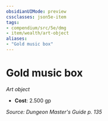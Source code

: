 ```yaml
---
obsidianUIMode: preview
cssclasses: json5e-item
tags:
- compendium/src/5e/dmg
- item/wealth/art-object
aliases: 
- "Gold music box"
---
```

# Gold music box
*Art object*  

- **Cost**: 2.500 gp

*Source: Dungeon Master's Guide p. 135*